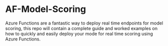 # AF-Model-Scoring
Azure Functions are a fantastic way to deploy real time endpoints for model scoring, this repo will contain a complete guide and worked examples on how to quickly and easily deploy your mode for real time scoring using Azure Functions. 
